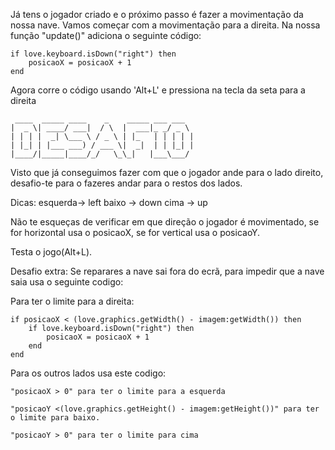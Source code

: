 
Já tens o jogador criado e o próximo passo é fazer a movimentação da nossa nave.
Vamos começar com a movimentação para a direita.
Na nossa função "update()" adiciona o seguinte código:

    if love.keyboard.isDown("right") then
        posicaoX = posicaoX + 1
    end

Agora corre o código usando 'Alt+L' e pressiona na tecla da seta para a direita


     ____  _____ ____    _    _____ ___ ___  
    |  _ \| ____/ ___|  / \  |  ___|_ _/ _ \
    | | | |  _| \___ \ / _ \ | |_   | | | | |
    | |_| | |___ ___) / ___ \|  _|  | | |_| |
    |____/|_____|____/_/   \_\_|   |___\___/



Visto que já conseguimos fazer com que o jogador ande para o lado direito, desafio-te para o fazeres andar para o restos dos lados.

Dicas:
esquerda-> left
baixo -> down
cima -> up

Não te esqueças de verificar em que direção o jogador é movimentado, se for horizontal usa o posicaoX, se for vertical usa o posicaoY.

Testa o jogo(Alt+L).

Desafio extra:
Se reparares a nave sai fora do ecrã, para impedir que a nave saia usa o seguinte codigo:

Para ter o limite para a direita:

    if posicaoX < (love.graphics.getWidth() - imagem:getWidth()) then 
        if love.keyboard.isDown("right") then
            posicaoX = posicaoX + 1
        end
    end

Para os outros lados usa este codigo:

    "posicaoX > 0" para ter o limite para a esquerda

    "posicaoY <(love.graphics.getHeight() - imagem:getHeight())" para ter o limite para baixo.

    "posicaoY > 0" para ter o limite para cima

